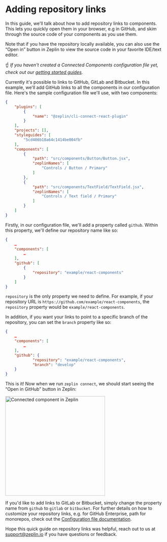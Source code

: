 # Adding repository links

In this guide, we'll talk about how to add repository links to components. This lets you quickly open them in your browser, e.g in GitHub, and skim through the source code of your components as you use them.

Note that if you have the repository locally available, you can also use the “Open in” button in Zeplin to view the source code in your favorite IDE/text editor.

☝️ _If you haven't created a Connected Components configuration file yet, check out our [getting started guides](/README.md#getting-started)._

Currently it's possible to links to GitHub, GitLab and Bitbucket. In this example, we'll add GitHub links to all the components in our configuration file. Here's the sample configuration file we'll use, with two components:

```json
{
    "plugins": [
        {
            "name": "@zeplin/cli-connect-react-plugin"
        }
    ],
    "projects": [],
    "styleguides": [
        "5cd486b18a64c1414be004fb"
    ],
    "components": [
        {
            "path": "src/components/Button/Button.jsx",
            "zeplinNames": [
                "Controls / Button / Primary"
            ]
        },
        {
            "path": "src/components/TextField/TextField.jsx",
            "zeplinNames": [
                "Controls / Text field / Primary"
            ]
        }
    ]
}
```

Firstly, in our configuration file, we'll add a property called `github`. Within this property, we'll define our repository name like so:

```json
{
    …
    "components": [
        …
    ],
    "github": [
        {
            "repository": "example/react-components"
        }
    ]
}
```

`repository` is the only property we need to define. For example, if your repository URL is `https://github.com/example/react-components`, the `repository` property would be `example/react-components`.

In addition, if you want your links to point to a specific branch of the repository, you can set the `branch` property like so:

```json
{
    …
    "components": [
        …
    ],
    "github": {
            "repository": "example/react-components",
            "branch": "develop"
    }
}
```

This is it! Now when we run `zeplin connect`, we should start seeing the “Open in GitHub” button in Zeplin:

<img src="../../img/zeplinGitHubLink.png" alt="Connected component in Zeplin" width="314" />


If you'd like to add links to GitLab or Bitbucket, simply change the property name from `github` to `gitlab` or `bitbucket`. For further details on how to customize your repository links, e.g. for GitHub Enterprise, path for monorepos, check out the [Configuration file documentation](/CONFIGURATION_FILE.md#repositoryconfig).

Hope this quick guide on repository links was helpful, reach out to us at [support@zeplin.io](mailto:support@zeplin.io) if you have questions or feedback.
